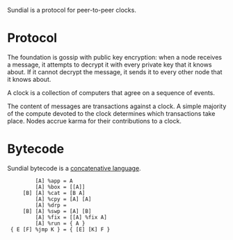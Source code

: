 Sundial is a protocol for peer-to-peer clocks.

# Protocol
The foundation is gossip with public key encryption: when a node
receives a message, it attempts to decrypt it with every private key
that it knows about. If it cannot decrypt the message, it sends it to
every other node that it knows about.

A clock is a collection of computers that agree on a sequence of
events.

The content of messages are transactions against a clock. A simple
majority of the compute devoted to the clock determines which
transactions take place. Nodes accrue karma for their contributions to
a clock.

# Bytecode
Sundial bytecode is a [concatenative language](http://tunes.org/~iepos/joy.html).

```
         [A] %app = A
         [A] %box = [[A]]
     [B] [A] %cat = [B A]
         [A] %cpy = [A] [A]
         [A] %drp =
     [B] [A] %swp = [A] [B]
         [A] %fix = [[A] %fix A]
         [A] %run = { A }
 { E [F] %jmp K } = { [E] [K] F }
```
